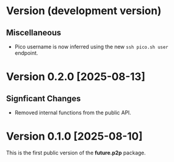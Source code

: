 # Version (development version)

## Miscellaneous

 * Pico username is now inferred using the new `ssh pico.sh user`
   endpoint.


# Version 0.2.0 [2025-08-13]

## Signficant Changes

 * Removed internal functions from the public API.


# Version 0.1.0 [2025-08-10]

This is the first public version of the **future.p2p** package.


